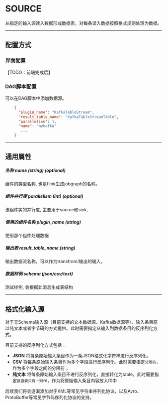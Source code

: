# SOURCE

从指定的输入源读入数据形成数据表，对每条读入数据按照格式规则处理为数据。

------

## 配置方式

### 界面配置

【TODO：前端完成后】

### DAG脚本配置

可以在DAG脚本中添加数据源。

```json
    {
      "plugin_name": "KafkaTableStream",
      "result_table_name": "KafkaTableStreamTable",
      "parallelism": 1,
      "name": "mykafka"
       ...
    }
```

------

## 通用属性

##### 名称 name (string) (optional)

组件的类型名称, 也是flink生成jobgraph的名称。

##### 组件并行度 parallelism (Int) (optional)

该组件实的并行度, 主要用于source和sink, 

##### 使用的组件名称 plugin_name (string)

使用那个组件处理数据

##### 输出表 result_table_name (string)

输出数据流名称，可以作为transfrom/输出的输入。

##### 数据样例 schema (json/csv/text)

测试样例, 会根据此消息生成表结构

------

## 格式化输入源

对于无Schema输入源（目前支持的文本数据源、Kafka数据源等），输入条目原以纯文本或者字节码的方式提供。此时需要指定从输入到数据条目的反序列化方式。

目前支持的反序列化方式包括：

- **JSON** 将每条原始输入条目作为一条JSON格式化字符串进行反序列化。
- **CSV** 将每条原始输入条目作为多个字段进行反序列化。此时需要指定`分隔符`，作为多个字段之间的分隔符；
- **纯文本** 将每条原始输入条目不进行反序列化，直接转化为table。此时需要指定`数据表只有一列f0`，作为将原始输入条目内容放入f0中

后续我们将会逐渐添加对于XML等常见字符串序列化协议，以及Avro、ProtoBuffer等常见字节码序列化协议的支持。
